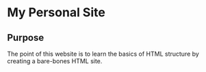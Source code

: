 # My Personal Site

## Purpose
The point of this website is to learn the basics of HTML structure by creating a bare-bones HTML site.